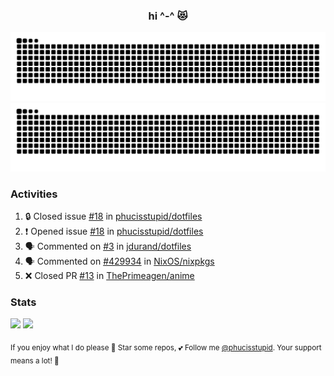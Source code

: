 <h3 align="center">hi ^-^ 😻</h3>

![GitHub Contribution Grid Snake (Dark)](https://raw.githubusercontent.com/phucisstupid/phucisstupid/output/catppuccin-mocha.svg#gh-dark-mode-only)
![GitHub Contribution Grid Snake (Light)](https://raw.githubusercontent.com/phucisstupid/phucisstupid/output/github-contribution-grid-snake.svg#gh-light-mode-only)

### Activities

<!--START_SECTION:activity-->
1. 🔒 Closed issue [#18](https://github.com/phucisstupid/dotfiles/issues/18) in [phucisstupid/dotfiles](https://github.com/phucisstupid/dotfiles)
2. ❗ Opened issue [#18](https://github.com/phucisstupid/dotfiles/issues/18) in [phucisstupid/dotfiles](https://github.com/phucisstupid/dotfiles)
3. 🗣 Commented on [#3](https://github.com/jdurand/dotfiles/issues/3#issuecomment-3148518433) in [jdurand/dotfiles](https://github.com/jdurand/dotfiles)
4. 🗣 Commented on [#429934](https://github.com/NixOS/nixpkgs/pull/429934#issuecomment-3146561399) in [NixOS/nixpkgs](https://github.com/NixOS/nixpkgs)
5. ❌ Closed PR [#13](https://github.com/ThePrimeagen/anime/pull/13) in [ThePrimeagen/anime](https://github.com/ThePrimeagen/anime)
<!--END_SECTION:activity-->

### Stats

<div>
  <img width=400 src="https://github-readme-stats.vercel.app/api?username=phucisstupid&show_icons=true&theme=catppuccin_mocha"/>
  <img width=305 src="https://github-readme-stats.vercel.app/api/top-langs?username=phucisstupid&layout=compact&theme=catppuccin_mocha"/>
</div>

<sub>If you enjoy what I do please 🌟 Star some repos, 💕 Follow me [@phucisstupid](https://github.com/phucisstupid). Your support means a lot! 🥰
